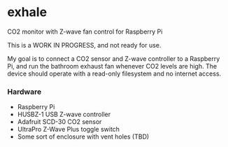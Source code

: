 # exhale
CO2 monitor with Z-wave fan control for Raspberry Pi

This is a WORK IN PROGRESS, and not ready for use.

My goal is to connect a CO2 sensor and Z-wave controller to a Raspberry Pi, and run the bathroom exhaust fan whenever CO2 levels are high. The device should operate with a read-only filesystem and no internet access.

### Hardware
- Raspberry Pi
- HUSBZ-1 USB Z-wave controller
- Adafruit SCD-30 CO2 sensor
- UltraPro Z-Wave Plus toggle switch
- Some sort of enclosure with vent holes (TBD)
